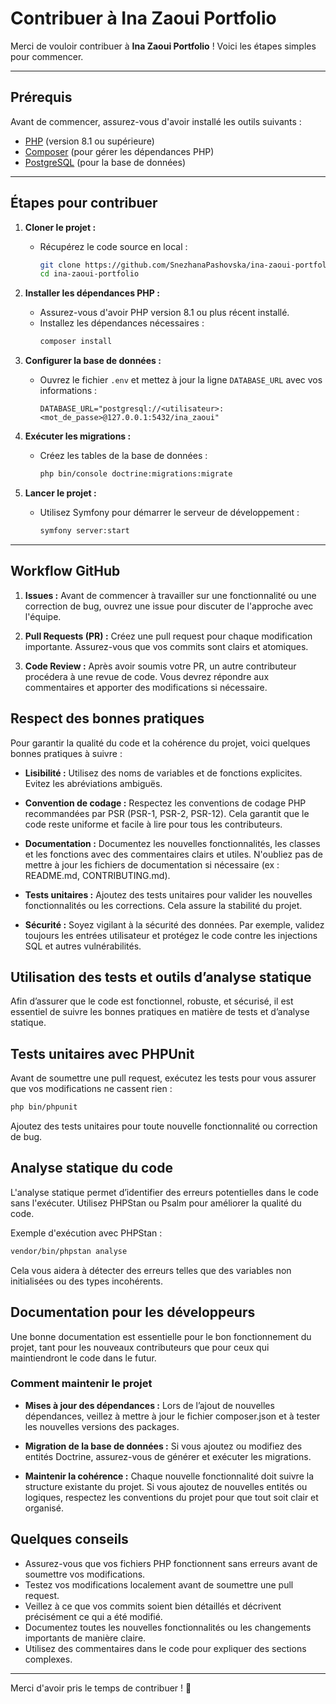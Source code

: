 # Contribuer à Ina Zaoui Portfolio

Merci de vouloir contribuer à **Ina Zaoui Portfolio** ! Voici les étapes simples pour commencer.

---

## Prérequis

Avant de commencer, assurez-vous d'avoir installé les outils suivants :

- [PHP](https://www.php.net/) (version 8.1 ou supérieure)
- [Composer](https://getcomposer.org/) (pour gérer les dépendances PHP)
- [PostgreSQL](https://www.postgresql.org/) (pour la base de données)

---

## Étapes pour contribuer

1. **Cloner le projet :**

   - Récupérez le code source en local :
     ```bash
     git clone https://github.com/SnezhanaPashovska/ina-zaoui-portfolio.git
     cd ina-zaoui-portfolio
     ```

2. **Installer les dépendances PHP :**

   - Assurez-vous d'avoir PHP version 8.1 ou plus récent installé.
   - Installez les dépendances nécessaires :
     ```bash
     composer install
     ```

3. **Configurer la base de données :**

   - Ouvrez le fichier `.env` et mettez à jour la ligne `DATABASE_URL` avec vos informations :
     ```env
     DATABASE_URL="postgresql://<utilisateur>:<mot_de_passe>@127.0.0.1:5432/ina_zaoui"
     ```

4. **Exécuter les migrations :**

   - Créez les tables de la base de données :
     ```bash
     php bin/console doctrine:migrations:migrate
     ```

5. **Lancer le projet :**

   - Utilisez Symfony pour démarrer le serveur de développement :

     ```bash
     symfony server:start
     ```

---

## Workflow GitHub

1. **Issues :** Avant de commencer à travailler sur une fonctionnalité ou une correction de bug, ouvrez une issue pour discuter de l'approche avec l'équipe.

2. **Pull Requests (PR) :** Créez une pull request pour chaque modification importante. Assurez-vous que vos commits sont clairs et atomiques.

3. **Code Review :** Après avoir soumis votre PR, un autre contributeur procédera à une revue de code. Vous devrez répondre aux commentaires et apporter des modifications si nécessaire.

## Respect des bonnes pratiques

Pour garantir la qualité du code et la cohérence du projet, voici quelques bonnes pratiques à suivre :

- **Lisibilité :** Utilisez des noms de variables et de fonctions explicites. Evitez les abréviations ambiguës.

- **Convention de codage :** Respectez les conventions de codage PHP recommandées par PSR (PSR-1, PSR-2, PSR-12). Cela garantit que le code reste uniforme et facile à lire pour tous les contributeurs.

- **Documentation :** Documentez les nouvelles fonctionnalités, les classes et les fonctions avec des commentaires clairs et utiles. N'oubliez pas de mettre à jour les fichiers de documentation si nécessaire (ex : README.md, CONTRIBUTING.md).

- **Tests unitaires :** Ajoutez des tests unitaires pour valider les nouvelles fonctionnalités ou les corrections. Cela assure la stabilité du projet.

- **Sécurité :** Soyez vigilant à la sécurité des données. Par exemple, validez toujours les entrées utilisateur et protégez le code contre les injections SQL et autres vulnérabilités.

## Utilisation des tests et outils d’analyse statique

Afin d’assurer que le code est fonctionnel, robuste, et sécurisé, il est essentiel de suivre les bonnes pratiques en matière de tests et d’analyse statique.

## Tests unitaires avec PHPUnit

Avant de soumettre une pull request, exécutez les tests pour vous assurer que vos modifications ne cassent rien :

```bash
php bin/phpunit
```

Ajoutez des tests unitaires pour toute nouvelle fonctionnalité ou correction de bug.

## Analyse statique du code

L'analyse statique permet d’identifier des erreurs potentielles dans le code sans l'exécuter. Utilisez PHPStan ou Psalm pour améliorer la qualité du code.

Exemple d'exécution avec PHPStan :

```bash
vendor/bin/phpstan analyse
```

Cela vous aidera à détecter des erreurs telles que des variables non initialisées ou des types incohérents.

## Documentation pour les développeurs

Une bonne documentation est essentielle pour le bon fonctionnement du projet, tant pour les nouveaux contributeurs que pour ceux qui maintiendront le code dans le futur.

### Comment maintenir le projet

- **Mises à jour des dépendances :** Lors de l’ajout de nouvelles dépendances, veillez à mettre à jour le fichier composer.json et à tester les nouvelles versions des packages.

- **Migration de la base de données :** Si vous ajoutez ou modifiez des entités Doctrine, assurez-vous de générer et exécuter les migrations.

- **Maintenir la cohérence :** Chaque nouvelle fonctionnalité doit suivre la structure existante du projet. Si vous ajoutez de nouvelles entités ou logiques, respectez les conventions du projet pour que tout soit clair et organisé.

## Quelques conseils

- Assurez-vous que vos fichiers PHP fonctionnent sans erreurs avant de soumettre vos modifications.
- Testez vos modifications localement avant de soumettre une pull request.
- Veillez à ce que vos commits soient bien détaillés et décrivent précisément ce qui a été modifié.
- Documentez toutes les nouvelles fonctionnalités ou les changements importants de manière claire.
- Utilisez des commentaires dans le code pour expliquer des sections complexes.

---

Merci d'avoir pris le temps de contribuer ! 🎉
